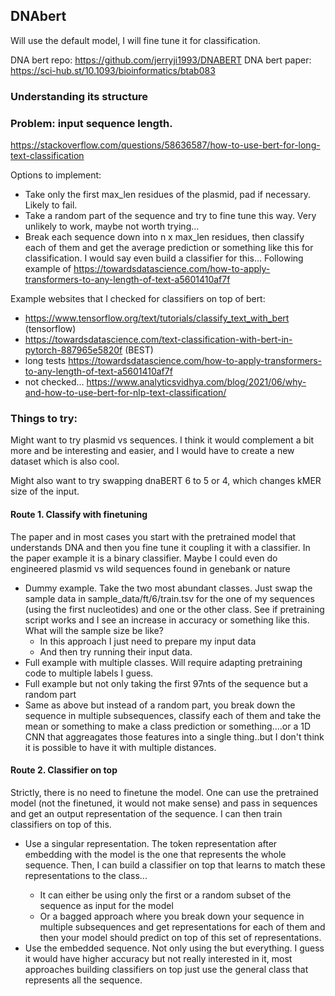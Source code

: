## DNAbert

Will use the default model, I will fine tune it for classification.

DNA bert repo: https://github.com/jerryji1993/DNABERT
DNA bert paper: https://sci-hub.st/10.1093/bioinformatics/btab083

### Understanding its structure

### Problem: input sequence length.

https://stackoverflow.com/questions/58636587/how-to-use-bert-for-long-text-classification

Options to implement:
 - Take only the first max_len residues of the plasmid, pad if necessary. Likely to fail.
 - Take a random part of the sequence and try to fine tune this way. Very unlikely to work, maybe not worth trying...
 - Break each sequence down into n x max_len residues, then classify each of them and get the average prediction or something like this for classification. I would say even build a classifier for this... Following example of https://towardsdatascience.com/how-to-apply-transformers-to-any-length-of-text-a5601410af7f

Example websites that I checked for classifiers on top of bert:
 - https://www.tensorflow.org/text/tutorials/classify_text_with_bert (tensorflow)
 - https://towardsdatascience.com/text-classification-with-bert-in-pytorch-887965e5820f (BEST)
 - long tests https://towardsdatascience.com/how-to-apply-transformers-to-any-length-of-text-a5601410af7f 
 - not checked... https://www.analyticsvidhya.com/blog/2021/06/why-and-how-to-use-bert-for-nlp-text-classification/

### Things to try:

Might want to try plasmid vs sequences. I think it would complement a bit more and be interesting and easier, and I would have to create a new dataset which is also cool.

Might also want to try swapping dnaBERT 6 to 5 or 4, which changes kMER size of the input.

#### Route 1. Classify with finetuning

The paper and in most cases you start with the pretrained model that understands DNA and then you fine tune it coupling it with a classifier. In the paper example it is a binary classifier. Maybe I could even do engineered plasmid vs wild sequences found in genebank or nature
 - Dummy example. Take the two most abundant classes. Just swap the sample data in sample_data/ft/6/train.tsv for the one of my sequences (using the first nucleotides) and one or the other class. See if pretraining script works and I see an increase in accuracy or something like this. What will the sample size be like?
    - In this approach I just need to prepare my input data
    - And then try running their input data.
 - Full example with multiple classes. Will require adapting pretraining code to multiple labels I guess.
 - Full example but not only taking the first 97nts of the sequence but a random part
 - Same as above but instead of a random part, you break down the sequence in multiple subsequences, classify each of them and take the mean or something to make a class prediction or something....or a 1D CNN that aggreagates those features into a single thing..but I don't think it is possible to have it with multiple distances.

#### Route 2. Classifier on top

Strictly, there is no need to finetune the model. One can use the pretrained model (not the finetuned, it would not make sense) and pass in sequences and get an output representation of the sequence. I can then train classifiers on top of this.

 - Use a singular representation. The <cls> token representation after embedding with the model is the one that represents the whole sequence. Then, I can build a classifier on top that learns to match these representations to the class...
    - It can either be using only the first or a random subset of the sequence as input for the model
    - Or a bagged approach where you break down your sequence in multiple subsequences and get representations for each of them and then your model should predict on top of this set of representations.
 - Use the embedded sequence. Not only using the <cls> but everything. I guess it would have higher accuracy but not really interested in it, most approaches building classifiers on top just use the general class that represents all the sequence.

